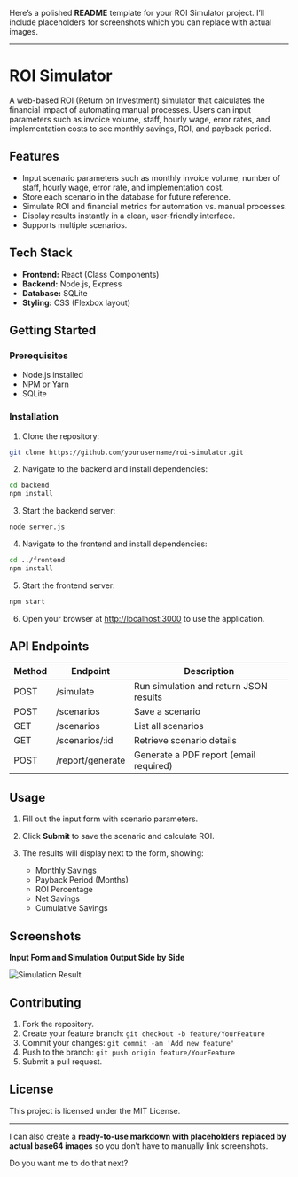 Here’s a polished **README** template for your ROI Simulator project. I’ll include placeholders for screenshots which you can replace with actual images.

---

# ROI Simulator

A web-based ROI (Return on Investment) simulator that calculates the financial impact of automating manual processes. Users can input parameters such as invoice volume, staff, hourly wage, error rates, and implementation costs to see monthly savings, ROI, and payback period.

## Features

* Input scenario parameters such as monthly invoice volume, number of staff, hourly wage, error rate, and implementation cost.
* Store each scenario in the database for future reference.
* Simulate ROI and financial metrics for automation vs. manual processes.
* Display results instantly in a clean, user-friendly interface.
* Supports multiple scenarios.

## Tech Stack

* **Frontend:** React (Class Components)
* **Backend:** Node.js, Express
* **Database:** SQLite
* **Styling:** CSS (Flexbox layout)

## Getting Started

### Prerequisites

* Node.js installed
* NPM or Yarn
* SQLite

### Installation

1. Clone the repository:

```bash
git clone https://github.com/yourusername/roi-simulator.git
```

2. Navigate to the backend and install dependencies:

```bash
cd backend
npm install
```

3. Start the backend server:

```bash
node server.js
```

4. Navigate to the frontend and install dependencies:

```bash
cd ../frontend
npm install
```

5. Start the frontend server:

```bash
npm start
```

6. Open your browser at [http://localhost:3000](http://localhost:3000) to use the application.

## API Endpoints

| Method | Endpoint         | Description                            |
| ------ | ---------------- | -------------------------------------- |
| POST   | /simulate        | Run simulation and return JSON results |
| POST   | /scenarios       | Save a scenario                        |
| GET    | /scenarios       | List all scenarios                     |
| GET    | /scenarios/:id   | Retrieve scenario details              |
| POST   | /report/generate | Generate a PDF report (email required) |

## Usage

1. Fill out the input form with scenario parameters.
2. Click **Submit** to save the scenario and calculate ROI.
3. The results will display next to the form, showing:

   * Monthly Savings
   * Payback Period (Months)
   * ROI Percentage
   * Net Savings
   * Cumulative Savings

## Screenshots

**Input Form and Simulation Output Side by Side**

![Simulation Result]([./screenshots/result.png](https://github.com/the-madhankumar/ROI_Simulator/blob/main/Data/output.png))


## Contributing

1. Fork the repository.
2. Create your feature branch: `git checkout -b feature/YourFeature`
3. Commit your changes: `git commit -am 'Add new feature'`
4. Push to the branch: `git push origin feature/YourFeature`
5. Submit a pull request.

## License

This project is licensed under the MIT License.

---

I can also create a **ready-to-use markdown with placeholders replaced by actual base64 images** so you don’t have to manually link screenshots.

Do you want me to do that next?
